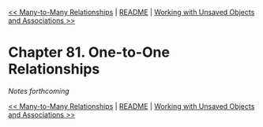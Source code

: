[&lt;&lt; Many-to-Many Relationships](ch80-many-to-many-relationships.md) | [README](README.md) | [Working with Unsaved Objects and Associations &gt;&gt;](ch82-working-with-unsaved-objects-and-associations.md)

# Chapter 81. One-to-One Relationships

*Notes forthcoming*

[&lt;&lt; Many-to-Many Relationships](ch80-many-to-many-relationships.md) | [README](README.md) | [Working with Unsaved Objects and Associations &gt;&gt;](ch82-working-with-unsaved-objects-and-associations.md)